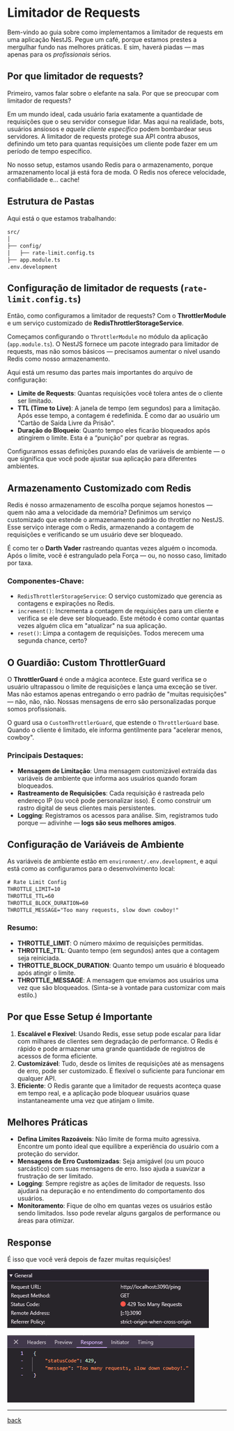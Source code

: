 # Limitador de Requests

Bem-vindo ao guia sobre como implementamos a limitador de requests em uma aplicação NestJS. Pegue um café, porque estamos prestes a mergulhar fundo nas melhores práticas. E sim, haverá piadas — mas apenas para os _profissionais_ sérios.

## Por que limitador de requests?

Primeiro, vamos falar sobre o elefante na sala. Por que se preocupar com limitador de requests?

Em um mundo ideal, cada usuário faria exatamente a quantidade de requisições que o seu servidor consegue lidar. Mas aqui na realidade, bots, usuários ansiosos e _aquele cliente específico_ podem bombardear seus servidores. A limitador de requests protege sua API contra abusos, definindo um teto para quantas requisições um cliente pode fazer em um período de tempo específico.

No nosso setup, estamos usando Redis para o armazenamento, porque armazenamento local já está fora de moda. O Redis nos oferece velocidade, confiabilidade e... cache!

## Estrutura de Pastas

Aqui está o que estamos trabalhando:

```
src/
│
├── config/
│   ├── rate-limit.config.ts
├── app.module.ts
.env.development
```

## Configuração de limitador de requests (`rate-limit.config.ts`)

Então, como configuramos a limitador de requests? Com o **ThrottlerModule** e um serviço customizado de **RedisThrottlerStorageService**.

Começamos configurando o `ThrottlerModule` no módulo da aplicação (`app.module.ts`). O NestJS fornece um pacote integrado para limitador de requests, mas não somos básicos — precisamos aumentar o nível usando Redis como nosso armazenamento.

Aqui está um resumo das partes mais importantes do arquivo de configuração:

- **Limite de Requests**: Quantas requisições você tolera antes de o cliente ser limitado.
- **TTL (Time to Live)**: A janela de tempo (em segundos) para a limitação. Após esse tempo, a contagem é redefinida. É como dar ao usuário um "Cartão de Saída Livre da Prisão".
- **Duração do Bloqueio**: Quanto tempo eles ficarão bloqueados após atingirem o limite. Esta é a “punição” por quebrar as regras.

Configuramos essas definições puxando elas de variáveis de ambiente — o que significa que você pode ajustar sua aplicação para diferentes ambientes.

## Armazenamento Customizado com Redis

Redis é nosso armazenamento de escolha porque sejamos honestos — quem não ama a velocidade da memória? Definimos um serviço customizado que estende o armazenamento padrão do throttler no NestJS. Esse serviço interage com o Redis, armazenando a contagem de requisições e verificando se um usuário deve ser bloqueado.

É como ter o **Darth Vader** rastreando quantas vezes alguém o incomoda. Após o limite, você é estrangulado pela Força — ou, no nosso caso, limitado por taxa.

### Componentes-Chave:

- `RedisThrottlerStorageService`: O serviço customizado que gerencia as contagens e expirações no Redis.
- `increment()`: Incrementa a contagem de requisições para um cliente e verifica se ele deve ser bloqueado. Este método é como contar quantas vezes alguém clica em "atualizar" na sua aplicação.
- `reset()`: Limpa a contagem de requisições. Todos merecem uma segunda chance, certo?

## O Guardião: Custom ThrottlerGuard

O **ThrottlerGuard** é onde a mágica acontece. Este guard verifica se o usuário ultrapassou o limite de requisições e lança uma exceção se tiver. Mas não estamos apenas entregando o erro padrão de "muitas requisições" — não, não, não. Nossas mensagens de erro são personalizadas porque somos profissionais.

O guard usa o `CustomThrottlerGuard`, que estende o `ThrottlerGuard` base. Quando o cliente é limitado, ele informa gentilmente para "acelerar menos, cowboy".

### Principais Destaques:

- **Mensagem de Limitação**: Uma mensagem customizável extraída das variáveis de ambiente que informa aos usuários quando foram bloqueados.
- **Rastreamento de Requisições**: Cada requisição é rastreada pelo endereço IP (ou você pode personalizar isso). É como construir um rastro digital de seus clientes mais persistentes.
- **Logging**: Registramos os acessos para análise. Sim, registramos tudo porque — adivinhe — **logs são seus melhores amigos**.

## Configuração de Variáveis de Ambiente

As variáveis de ambiente estão em `environment/.env.development`, e aqui está como as configuramos para o desenvolvimento local:

```
# Rate Limit Config
THROTTLE_LIMIT=10
THROTTLE_TTL=60
THROTTLE_BLOCK_DURATION=60
THROTTLE_MESSAGE="Too many requests, slow down cowboy!"
```

### Resumo:

- **THROTTLE_LIMIT**: O número máximo de requisições permitidas.
- **THROTTLE_TTL**: Quanto tempo (em segundos) antes que a contagem seja reiniciada.
- **THROTTLE_BLOCK_DURATION**: Quanto tempo um usuário é bloqueado após atingir o limite.
- **THROTTLE_MESSAGE**: A mensagem que enviamos aos usuários uma vez que são bloqueados. (Sinta-se à vontade para customizar com mais estilo.)

## Por que Esse Setup é Importante

1. **Escalável e Flexível**: Usando Redis, esse setup pode escalar para lidar com milhares de clientes sem degradação de performance. O Redis é rápido e pode armazenar uma grande quantidade de registros de acessos de forma eficiente.
2. **Customizável**: Tudo, desde os limites de requisições até as mensagens de erro, pode ser customizado. É flexível o suficiente para funcionar em qualquer API.
3. **Eficiente**: O Redis garante que a limitador de requests aconteça quase em tempo real, e a aplicação pode bloquear usuários quase instantaneamente uma vez que atinjam o limite.

## Melhores Práticas

- **Defina Limites Razoáveis**: Não limite de forma muito agressiva. Encontre um ponto ideal que equilibre a experiência do usuário com a proteção do servidor.
- **Mensagens de Erro Customizadas**: Seja amigável (ou um pouco sarcástico) com suas mensagens de erro. Isso ajuda a suavizar a frustração de ser limitado.
- **Logging**: Sempre registre as ações de limitador de requests. Isso ajudará na depuração e no entendimento do comportamento dos usuários.
- **Monitoramento**: Fique de olho em quantas vezes os usuários estão sendo limitados. Isso pode revelar alguns gargalos de performance ou áreas para otimizar.

## Response

É isso que você verá depois de fazer muitas requisições!

![Too Many Requests](../img/004.png 'Too Many Requests')

![Too Many Requests2](../img/005.png 'Too Many Requests2')

---

[back](table-of-contents.md)
